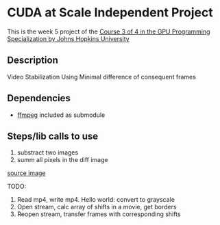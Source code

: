 # CUDA at Scale Independent Project

This is the week 5 project of the [Course 3 of 4 in the GPU Programming Specialization by Johns Hopkins University](https://www.coursera.org/learn/cuda-at-scale-for-the-enterprise/home/info)

## Description

Video Stabilization Using Minimal difference of consequent frames

## Dependencies

- [ffmpeg](https://www.ffmpeg.org/) included as submodule

## Steps/lib calls to use
1. substract two images
1. summ all pixels in the diff image

[source image](https://www.videezy.com/abstract/20766-people-walking-on-sidewalk-under-train-station)

TODO:
1. Read mp4, write mp4. Hello world: convert to grayscale
1. Open stream, calc array of shifts in a movie, get borders
1. Reopen stream, transfer frames with corresponding shifts
